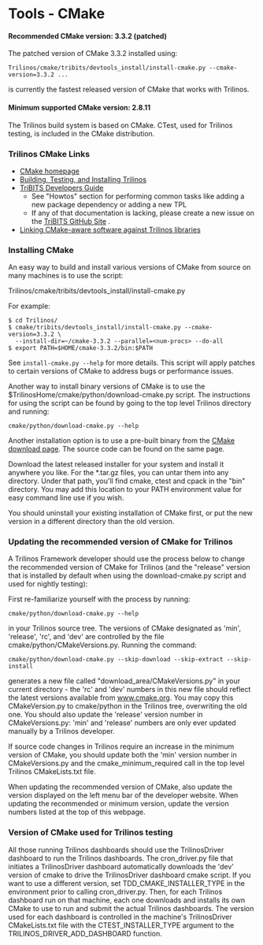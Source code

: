 # Tools - CMake

#### Recommended CMake version: 3.3.2 (patched)

The patched version of CMake 3.3.2 installed using:

```
Trilinos/cmake/tribits/devtools_install/install-cmake.py --cmake-version=3.3.2 ...
```

is currently the fastest released version of CMake that works with Trilinos.

#### Minimum supported CMake version: 2.8.11

The Trilinos build system is based on CMake. CTest, used for Trilinos testing, is included in the CMake distribution.

### Trilinos CMake Links

+ [CMake homepage](https://cmake.org/)
+ [Building, Testing, and Installing Trilinos](http://trilinos.org/docs/files/TrilinosBuildReference.html)
+ [TriBITS Developers Guide](https://tribits.org/doc/TribitsDevelopersGuide.html)
  + See "Howtos" section for performing common tasks like adding a new package dependency or adding a new TPL
  + If any of that documentation is lacking, please create a new issue on the [TriBITS GitHub Site](https://github.com/tribitspub/tribits/issues) .
+ [Linking CMake-aware software against Trilinos libraries](http://trilinos.org/docs/files/Finding_Trilinos.txt)

### Installing CMake

An easy way to build and install various versions of CMake from source on many machines is to use the script:

   Trilinos/cmake/tribits/devtools_install/install-cmake.py

For example:

```
$ cd Trilinos/
$ cmake/tribits/devtools_install/install-cmake.py --cmake-version=3.3.2 \
  --install-dir=~/cmake-3.3.2 --parallel=<num-procs> --do-all
$ export PATH=$HOME/cmake-3.3.2/bin:$PATH
```
See `install-cmake.py --help` for more details.  This script will apply patches to certain versions of CMake to address bugs or performance issues.

Another way to install binary versions of CMake is to use the $TrilinosHome/cmake/python/download-cmake.py script. The instructions for using the script can be found by going to the top level Trilinos directory and running:

    cmake/python/download-cmake.py --help

Another installation option is to use a pre-built binary from the [CMake download page](https://cmake.org/download/). The source code can be found on the same page.

Download the latest released installer for your system and install it anywhere you like. For the *.tar.gz files, you can untar them into any directory. Under that path, you'll find cmake, ctest and cpack in the "bin" directory. You may add this location to your PATH environment value for easy command line use if you wish.

You should uninstall your existing installation of CMake first, or put the new version in a different directory than the old version.

### Updating the recommended version of CMake for Trilinos

A Trilinos Framework developer should use the process below to change the recommended version of CMake for Trilinos (and the "release" version that is installed by default when using the download-cmake.py script and used for nightly testing):

First re-familiarize yourself with the process by running:

    cmake/python/download-cmake.py --help

in your Trilinos source tree. The versions of CMake designated as 'min', 'release', 'rc', and 'dev' are controlled by the file cmake/python/CMakeVersions.py.
Running the command:

    cmake/python/download-cmake.py --skip-download --skip-extract --skip-install

generates a new file called "download_area/CMakeVersions.py" in your current directory - the 'rc' and 'dev' numbers in this new file should reflect the latest versions available from www.cmake.org. You may copy this CMakeVersion.py to cmake/python in the Trilinos tree, overwriting the old one.
You should also update the 'release' version number in CMakeVersions.py: 'min' and 'release' numbers are only ever updated manually by a Trilinos developer.

If source code changes in Trilinos require an increase in the minimum version of CMake, you should update both the 'min' version number in CMakeVersions.py and the cmake_minimum_required call in the top level Trilinos CMakeLists.txt file.

When updating the recommended version of CMake, also update the version displayed on the left menu bar of the developer website. When updating the recommended or minimum version, update the version numbers listed at the top of this webpage.

### Version of CMake used for Trilinos testing

All those running Trilinos dashboards should use the TrilinosDriver dashboard to run the Trilinos dashboards. The cron_driver.py file that initiates a TrilinosDriver dashboard automatically downloads the 'dev' version of cmake to drive the TrilinosDriver dashboard cmake script. If you want to use a different version, set TDD_CMAKE_INSTALLER_TYPE in the environment prior to calling cron_driver.py. Then, for each Trilinos dashboard run on that machine, each one downloads and installs its own CMake to use to run and submit the actual Trilinos dashboards. The version used for each dashboard is controlled in the machine's TrilinosDriver CMakeLists.txt file with the CTEST_INSTALLER_TYPE argument to the TRILINOS_DRIVER_ADD_DASHBOARD function.

